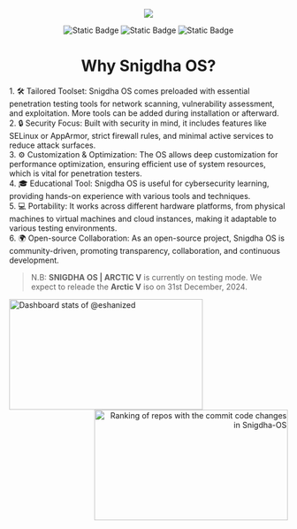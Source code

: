 <!-- <div align="center"> -->
  
<p align="center">
  <img align="center" src="https://github.com/user-attachments/assets/6dade70b-5dc3-42dd-ae2d-2f53740d11d9">
</p>
<div align="center">
<img alt="Static Badge" src="https://img.shields.io/badge/snigdha_os-based_on_archlinux-754ffe?style=for-the-badge&logo=archlinux&logoColor=92fe9d">
<img alt="Static Badge" src="https://img.shields.io/badge/%40snigdhaos.org-on_bluesky-754ffe?style=for-the-badge&logo=bluesky&logoColor=92fe9d">
<img alt="Static Badge" src="https://img.shields.io/badge/license-mit-754ffe?style=for-the-badge&logo=book&logoColor=92fe9d">
</div>

<h1 align="center">Why Snigdha OS?</h1>
<div align="left">
1. 🛠️ Tailored Toolset: Snigdha OS comes preloaded with essential penetration testing tools for network scanning, vulnerability assessment, and exploitation. More tools can be added during installation or afterward.</br>
2. 🔒 Security Focus: Built with security in mind, it includes features like SELinux or AppArmor, strict firewall rules, and minimal active services to reduce attack surfaces.</br>
3. ⚙️ Customization & Optimization: The OS allows deep customization for performance optimization, ensuring efficient use of system resources, which is vital for penetration testers.</br>
4. 🎓 Educational Tool: Snigdha OS is useful for cybersecurity learning, providing hands-on experience with various tools and techniques.</br>
5. 💻 Portability: It works across different hardware platforms, from physical machines to virtual machines and cloud instances, making it adaptable to various testing environments.</br>
6. 🌍 Open-source Collaboration: As an open-source project, Snigdha OS is community-driven, promoting transparency, collaboration, and continuous development.</br>
</div>

>N.B: **SNIGDHA OS | ARCTIC V** is currently on testing mode. We expect to releade the **Arctic V** iso on 31st December, 2024.


<div align="center">
<a href="https://next.ossinsight.io/widgets/official/compose-user-dashboard-stats?user_id=148610067" target="_blank" style="display: block" align="left">
  <picture>
    <source media="(prefers-color-scheme: dark)" srcset="https://next.ossinsight.io/widgets/official/compose-user-dashboard-stats/thumbnail.png?user_id=148610067&image_size=auto&color_scheme=dark" width="350" height="200">
    <img alt="Dashboard stats of @eshanized" src="https://next.ossinsight.io/widgets/official/compose-user-dashboard-stats/thumbnail.png?user_id=148610067&image_size=auto&color_scheme=light" width="350" height="200">
  </picture>
</a>

<a href="https://next.ossinsight.io/widgets/official/compose-org-code-changes-top-repositories?owner_id=160814431&period=past_12_months" target="_blank" style="display: block" align="right">
  <picture>
    <source media="(prefers-color-scheme: dark)" srcset="https://next.ossinsight.io/widgets/official/compose-org-code-changes-top-repositories/thumbnail.png?owner_id=160814431&period=past_12_months&image_size=3x6&color_scheme=dark" width="350" height="200">
    <img alt="Ranking of repos with the commit code changes in Snigdha-OS" src="https://next.ossinsight.io/widgets/official/compose-org-code-changes-top-repositories/thumbnail.png?owner_id=160814431&period=past_12_months&image_size=3x6&color_scheme=light" width="350" height="200">
  </picture>
</a>
</div>
